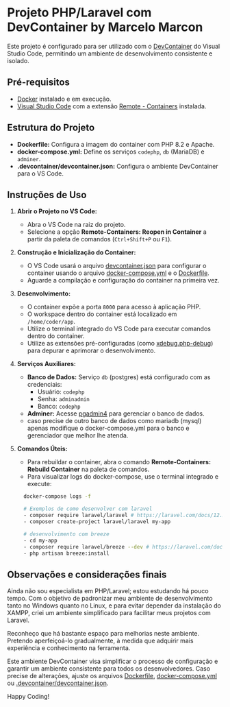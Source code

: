 # Projeto PHP/Laravel com DevContainer by Marcelo Marcon

Este projeto é configurado para ser utilizado com o [DevContainer](https://code.visualstudio.com/docs/remote/containers) do Visual Studio Code, permitindo um ambiente de desenvolvimento consistente e isolado.

## Pré-requisitos

- [Docker](https://www.docker.com/get-started) instalado e em execução.
- [Visual Studio Code](https://code.visualstudio.com/) com a extensão [Remote - Containers](https://marketplace.visualstudio.com/items?itemName=ms-vscode-remote.remote-containers) instalada.

## Estrutura do Projeto

- **Dockerfile:** Configura a imagem do container com PHP 8.2 e Apache.
- **docker-compose.yml:** Define os serviços `codephp`, `db` (MariaDB) e `adminer`.
- **.devcontainer/devcontainer.json:** Configura o ambiente DevContainer para o VS Code.

## Instruções de Uso

1. **Abrir o Projeto no VS Code:**

   - Abra o VS Code na raiz do projeto.
   - Selecione a opção **Remote-Containers: Reopen in Container** a partir da paleta de comandos (`Ctrl+Shift+P` ou `F1`).

2. **Construção e Inicialização do Container:**

   - O VS Code usará o arquivo [devcontainer.json](.devcontainer/devcontainer.json) para configurar o container usando o arquivo [docker-compose.yml](docker-compose.yml) e o [Dockerfile](Dockerfile).
   - Aguarde a compilação e configuração do container na primeira vez.

3. **Desenvolvimento:**

   - O container expõe a porta `8000` para acesso à aplicação PHP.
   - O workspace dentro do container está localizado em `/home/coder/app`.
   - Utilize o terminal integrado do VS Code para executar comandos dentro do container.
   - Utilize as extensões pré-configuradas (como [xdebug.php-debug](https://marketplace.visualstudio.com/items?itemName=xdebug.php-debug)) para depurar e aprimorar o desenvolvimento.

4. **Serviços Auxiliares:**

   - **Banco de Dados:** Serviço `db` (postgres) está configurado com as credenciais:
     - Usuário: `codephp`
     - Senha: `adminadmin`
     - Banco: `codephp`
   - **Adminer:** Acesse [pgadmin4](http://localhost:8080) para gerenciar o banco de dados.
   - caso precise de outro banco de dados como mariadb (mysql) apenas modifique o docker-compose.yml para o banco e gerenciador que melhor lhe atenda.

5. **Comandos Úteis:**

   - Para rebuildar o container, abra o comando **Remote-Containers: Rebuild Container** na paleta de comandos.
   - Para visualizar logs do docker-compose, use o terminal integrado e execute:
   ```sh
     docker-compose logs -f
   ```
   ```sh
     # Exemplos de como desenvolver com laravel
     - composer require laravel/laravel # https://laravel.com/docs/12.x/installation
     - composer create-project laravel/laravel my-app

     # desenvolvimento com breeze
     - cd my-app
     - composer require laravel/breeze --dev # https://laravel.com/docs/12.x/starter-kits
     - php artisan breeze:install 
   ```

## Observações e considerações finais
Ainda não sou especialista em PHP/Laravel; estou estudando há pouco tempo. Com o objetivo de padronizar meu ambiente de desenvolvimento tanto no Windows quanto no Linux, e para evitar depender da instalação do XAMPP, criei um ambiente simplificado para facilitar meus projetos com Laravel.

Reconheço que há bastante espaço para melhorias neste ambiente. Pretendo aperfeiçoá-lo gradualmente, à medida que adquirir mais experiência e conhecimento na ferramenta.

Este ambiente DevContainer visa simplificar o processo de configuração e garantir um ambiente consistente para todos os desenvolvedores. Caso precise de alterações, ajuste os arquivos [Dockerfile](Dockerfile), [docker-compose.yml](docker-compose.yml) ou [.devcontainer/devcontainer.json](.devcontainer/devcontainer.json).

Happy Coding!